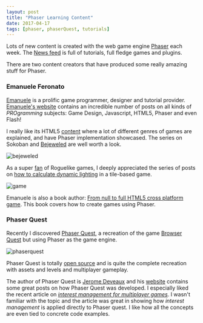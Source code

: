 ```yaml
---
layout: post
title: "Phaser Learning Content"
date: 2017-04-17
tags: [phaser, phaserQuest, tutorials]
---
```


Lots of new content is created with the web game engine [Phaser](http://phaser.io/) each week. The [News feed](http://phaser.io/news) is full of tutorials, full fledge games and plugins.

There are two content creators that have produced some really amazing stuff for Phaser.

### Emanuele Feronato

[Emanuele](@triqui) is a prolific game programmer, designer and tutorial provider. [Emanuele's website](http://www.emanueleferonato.com) contains an incredible number of posts on all kinds of *PROgramming* subjects: Game Design, Javascript, HTML5, Phaser and even Flash!

I really like its HTML5 [content](http://www.emanueleferonato.com/category/phaser/) where a lot of different genres of games are explained, and have Phaser implementation showcased. The series on Sokoban and [Bejeweled](http://www.emanueleferonato.com/tag/bejeweled/) are well worth a look.

![bejeweled](http://www.emanueleferonato.com/wp-content/uploads/2016/11/rotatebejeweled.jpg)

As a super [fan](https://lochrist.github.io/blog/2017-03-29-roguelike-development) of Roguelike games, I deeply appreciated the series of posts on [how to calculate dynamic lighting](http://www.emanueleferonato.com/tag/roguelike/) in a tile-based game.

![game](http://members.chello.at/~easyfilter/line.png)

Emanuele is also a book author: [From null to full HTML5 cross platform game](http://www.emanueleferonato.com/2015/06/08/get-my-first-indie-minibook-from-null-to-full-html5-cross-platform-game/). This book covers how to create games using Phaser.

### Phaser Quest

Recently I discovered [Phaser Quest](http://www.dynetisgames.com/2017/03/18/phaser-quest/), a recreation of the game [Browser Quest](http://browserquest.mozilla.org/) but using Phaser as the game engine.

![phaserquest](http://www.dynetisgames.com/wp-content/uploads/2017/03/phaserquest_feature.png)

Phaser Quest is totally [open source](https://github.com/Jerenaux/phaserquest) and is quite the complete recreation with assets and levels and multiplayer gameplay.

The author of Phaser Quest is [Jerome Deveaux](https://twitter.com/jerome_renaux) and his [website](http://www.dynetisgames.com/) contains some great posts on how Phaser Quest was developed. I especially liked the recent article on [*interest management for multiplayer games*](http://www.dynetisgames.com/2017/04/05/interest-management-mog/). I wasn't familiar with the topic and the article was great in showing how *interest management* is applied directly to Phaser quest. I like how all the concepts are even tied to concrete code examples.